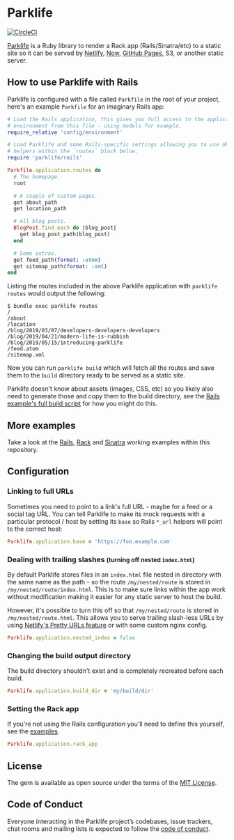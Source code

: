 # Parklife

[![CircleCI](https://circleci.com/gh/benpickles/parklife.svg?style=svg)](https://circleci.com/gh/benpickles/parklife)

[Parklife](https://github.com/benpickles/parklife) is a Ruby library to render a Rack app (Rails/Sinatra/etc) to a static site so it can be served by [Netlify](https://www.netlify.com), [Now](https://zeit.co/now), [GitHub Pages](https://pages.github.com), S3, or another static server.

## How to use Parklife with Rails

Parklife is configured with a file called `Parkfile` in the root of your project, here's an example `Parkfile` for an imaginary Rails app:

```ruby
# Load the Rails application, this gives you full access to the application's
# environment from this file - using models for example.
require_relative 'config/environment'

# Load Parklife and some Rails-specific settings allowing you to use URL
# helpers within the `routes` block below.
require 'parklife/rails'

Parkfile.application.routes do
  # The homepage.
  root

  # A couple of custom pages.
  get about_path
  get location_path

  # All blog posts.
  BlogPost.find_each do |blog_post|
    get blog_post_path(blog_post)
  end

  # Some extras.
  get feed_path(format: :atom)
  get sitemap_path(format: :xml)
end
```

Listing the routes included in the above Parklife application with `parklife routes` would output the following:

```
$ bundle exec parklife routes
/
/about
/location
/blog/2019/03/07/developers-developers-developers
/blog/2019/04/21/modern-life-is-rubbish
/blog/2019/05/15/introducing-parklife
/feed.atom
/sitemap.xml
```

Now you can run `parklife build` which will fetch all the routes and save them to the `build` directory ready to be served as a static site.

Parklife doesn't know about assets (images, CSS, etc) so you likely also need to generate those and copy them to the build directory, see the [Rails example's full build script](examples/rails/parklife-build) for how you might do this.

## More examples

Take a look at the [Rails](examples/rails/Parkfile), [Rack](examples/rack/Parkfile) and [Sinatra](examples/sinatra/Parkfile) working examples within this repository.

## Configuration

### Linking to full URLs

Sometimes you need to point to a link's full URL - maybe for a feed or a social tag URL. You can tell Parklife to make its mock requests with a particular protocol / host by setting its `base` so Rails `*_url` helpers will point to the correct host:

```ruby
Parklife.application.base = 'https://foo.example.com'
```

### Dealing with trailing slashes <small>(turning off nested `index.html`)</small>

By default Parklife stores files in an `index.html` file nested in directory with the same name as the path - so the route `/my/nested/route` is stored in `/my/nested/route/index.html`. This is to make sure links within the app work without modification making it easier for any static server to host the build.

However, it's possible to turn this off so that `/my/nested/route` is stored in `/my/nested/route.html`. This allows you to serve trailing slash-less URLs by using [Netlify's Pretty URLs feature](https://www.netlify.com/docs/redirects/#trailing-slash) or with some custom nginx config.

```ruby
Parklife.application.nested_index = false
```

### Changing the build output directory

The build directory shouldn't exist and is completely recreated before each build.

```ruby
Parklife.application.build_dir = 'my/build/dir'
```

### Setting the Rack app

If you're not using the Rails configuration you'll need to define this yourself, see the [examples](examples).

```ruby
Parklife.application.rack_app
```

## License

The gem is available as open source under the terms of the [MIT License](https://opensource.org/licenses/MIT).

## Code of Conduct

Everyone interacting in the Parklife project’s codebases, issue trackers, chat rooms and mailing lists is expected to follow the [code of conduct](https://github.com/benpickles/parklife/blob/master/CODE_OF_CONDUCT.md).
